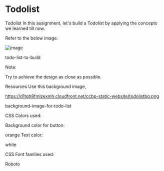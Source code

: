 # Todolist

Todolist
In this assignment, let's build a Todolist by applying the concepts we learned till now.



Refer to the below image.

![image](https://user-images.githubusercontent.com/82379566/218642731-7a2a3f2a-22a8-4722-8bbe-56c74fc6ec43.png)


todo-list-to-build



Note:

Try to achieve the design as close as possible.

Resources
Use this background image,

https://d1tgh8fmlzexmh.cloudfront.net/ccbp-static-website/todolistbg.png



background-image-for-todo-list



CSS Colors used:

Background color for button:

orange
Text color:

white


CSS Font families used:

Roboto
